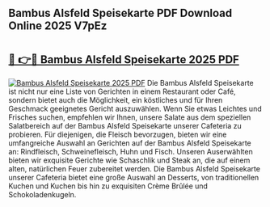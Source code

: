 ## Bambus Alsfeld Speisekarte PDF Download Online 2025 V7pEz

# <h2><a href="http://gc8dfrq.nevu.top/?p=Bambus+Alsfeld+Speisekarte">🔗 👉🔴 Bambus Alsfeld Speisekarte 2025 PDF</a></h2>

[![Bambus Alsfeld Speisekarte 2025 PDF](https://i.imgur.com/dBaPXMq.png)](http://gc8dfrq.nevu.top/?p=Bambus+Alsfeld+Speisekarte)
Die Bambus Alsfeld Speisekarte ist nicht nur eine Liste von Gerichten in einem Restaurant oder Café, sondern bietet auch die Möglichkeit, ein köstliches und für Ihren Geschmack geeignetes Gericht auszuwählen. Wenn Sie etwas Leichtes und Frisches suchen, empfehlen wir Ihnen, unsere Salate aus dem speziellen Salatbereich auf der Bambus Alsfeld Speisekarte unserer Cafeteria zu probieren. Für diejenigen, die Fleisch bevorzugen, bieten wir eine umfangreiche Auswahl an Gerichten auf der Bambus Alsfeld Speisekarte an: Rindfleisch, Schweinefleisch, Huhn und Fisch. Unseren Auserwählten bieten wir exquisite Gerichte wie Schaschlik und Steak an, die auf einem alten, natürlichen Feuer zubereitet werden. Die Bambus Alsfeld Speisekarte unserer Cafeteria bietet eine große Auswahl an Desserts, von traditionellen Kuchen und Kuchen bis hin zu exquisiten Crème Brûlée und Schokoladenkugeln.
